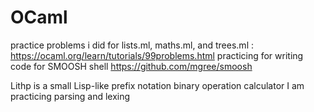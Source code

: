 # OCaml
practice problems i did for lists.ml, maths.ml, and trees.ml : https://ocaml.org/learn/tutorials/99problems.html
practicing for writing code for SMOOSH shell
https://github.com/mgree/smoosh

Lithp is a small Lisp-like prefix notation binary operation calculator I am practicing parsing and lexing


